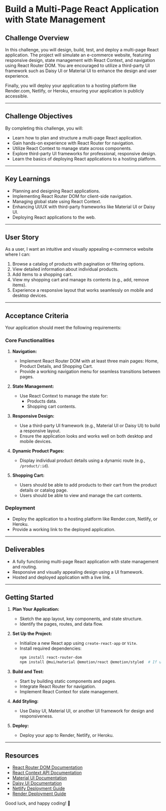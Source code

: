 # Build a Multi-Page React Application with State Management

## Challenge Overview

In this challenge, you will design, build, test, and deploy a multi-page React application. The project will simulate an e-commerce website, featuring responsive design, state management with React Context, and navigation using React Router DOM. You are encouraged to utilize a third-party UI framework such as Daisy UI or Material UI to enhance the design and user experience.

Finally, you will deploy your application to a hosting platform like Render.com, Netlify, or Heroku, ensuring your application is publicly accessible.

---

## Challenge Objectives

By completing this challenge, you will:

- Learn how to plan and structure a multi-page React application.
- Gain hands-on experience with React Router for navigation.
- Utilize React Context to manage state across components.
- Explore third-party UI frameworks for professional, responsive design.
- Learn the basics of deploying React applications to a hosting platform.

---

## Key Learnings

- Planning and designing React applications.
- Implementing React Router DOM for client-side navigation.
- Managing global state using React Context.
- Enhancing UI/UX with third-party frameworks like Material UI or Daisy UI.
- Deploying React applications to the web.

---

## User Story

As a user, I want an intuitive and visually appealing e-commerce website where I can:

1. Browse a catalog of products with pagination or filtering options.
2. View detailed information about individual products.
3. Add items to a shopping cart.
4. View my shopping cart and manage its contents (e.g., add, remove items).
5. Experience a responsive layout that works seamlessly on mobile and desktop devices.

---

## Acceptance Criteria

Your application should meet the following requirements:

### **Core Functionalities**

1. **Navigation:**

   - Implement React Router DOM with at least three main pages: Home, Product Details, and Shopping Cart.
   - Provide a working navigation menu for seamless transitions between pages.

2. **State Management:**

   - Use React Context to manage the state for:
     - Products data.
     - Shopping cart contents.

3. **Responsive Design:**

   - Use a third-party UI framework (e.g., Material UI or Daisy UI) to build a responsive layout.
   - Ensure the application looks and works well on both desktop and mobile devices.

4. **Dynamic Product Pages:**

   - Display individual product details using a dynamic route (e.g., `/product/:id`).

5. **Shopping Cart:**
   - Users should be able to add products to their cart from the product details or catalog page.
   - Users should be able to view and manage the cart contents.

### **Deployment**

- Deploy the application to a hosting platform like Render.com, Netlify, or Heroku.
- Provide a working link to the deployed application.

---

## Deliverables

- A fully functioning multi-page React application with state management and routing.
- Responsive and visually appealing design using a UI framework.
- Hosted and deployed application with a live link.

---

## Getting Started

1. **Plan Your Application:**

   - Sketch the app layout, key components, and state structure.
   - Identify the pages, routes, and data flow.

2. **Set Up the Project:**

   - Initialize a new React app using `create-react-app` or `Vite`.
   - Install required dependencies:
     ```bash
     npm install react-router-dom
     npm install @mui/material @emotion/react @emotion/styled  # If using Material UI
     ```

3. **Build and Test:**

   - Start by building static components and pages.
   - Integrate React Router for navigation.
   - Implement React Context for state management.

4. **Add Styling:**

   - Use Daisy UI, Material UI, or another UI framework for design and responsiveness.

5. **Deploy:**
   - Deploy your app to Render, Netlify, or Heroku.

---

## Resources

- [React Router DOM Documentation](https://reactrouter.com)
- [React Context API Documentation](https://reactjs.org/docs/context.html)
- [Material UI Documentation](https://mui.com)
- [Daisy UI Documentation](https://daisyui.com)
- [Netlify Deployment Guide](https://docs.netlify.com)
- [Render Deployment Guide](https://render.com/docs/deploy-create-react-app)

Good luck, and happy coding! 🚀